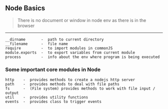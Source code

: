 ## Node Basics

> There is no document or window in node env as there is in the browser

---

```
__dirname       -  path to current directory
__filename      -  file name
require         -  to import modules in commonJS
module.exports  -  to export variables from current module
process         -  info about the env where program is being executed
```

### Some important core modules in Node

```
http    -  provides methods to create a nodejs http server
path    -  provides methods to deal with file paths
fs      -  (File system) provides methods to work with file input / output
util    -  provides utility functions
events  -  provides class to trigger events
```
